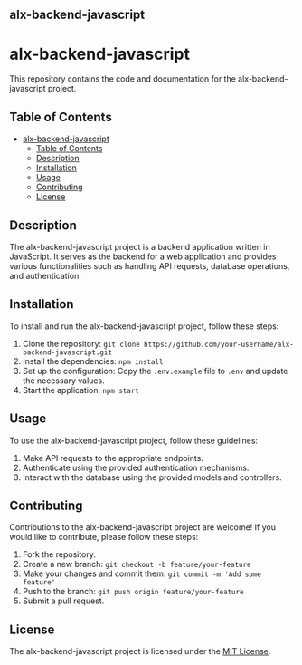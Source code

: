 ## alx-backend-javascript
# alx-backend-javascript

This repository contains the code and documentation for the alx-backend-javascript project.

## Table of Contents

- [alx-backend-javascript](#alx-backend-javascript-1)
  - [Table of Contents](#table-of-contents)
  - [Description](#description)
  - [Installation](#installation)
  - [Usage](#usage)
  - [Contributing](#contributing)
  - [License](#license)

## Description

The alx-backend-javascript project is a backend application written in JavaScript. It serves as the backend for a web application and provides various functionalities such as handling API requests, database operations, and authentication.

## Installation

To install and run the alx-backend-javascript project, follow these steps:

1. Clone the repository: `git clone https://github.com/your-username/alx-backend-javascript.git`
2. Install the dependencies: `npm install`
3. Set up the configuration: Copy the `.env.example` file to `.env` and update the necessary values.
4. Start the application: `npm start`

## Usage

To use the alx-backend-javascript project, follow these guidelines:

1. Make API requests to the appropriate endpoints.
2. Authenticate using the provided authentication mechanisms.
3. Interact with the database using the provided models and controllers.

## Contributing

Contributions to the alx-backend-javascript project are welcome! If you would like to contribute, please follow these steps:

1. Fork the repository.
2. Create a new branch: `git checkout -b feature/your-feature`
3. Make your changes and commit them: `git commit -m 'Add some feature'`
4. Push to the branch: `git push origin feature/your-feature`
5. Submit a pull request.

## License

The alx-backend-javascript project is licensed under the [MIT License](LICENSE).
